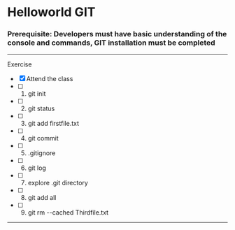 # Helloworld GIT 

### **Prerequisite:** Developers must have basic understanding of the console and commands, GIT installation must be completed

---

Exercise
- [x] Attend the class
- [ ] 1) git init
- [ ] 2) git status
- [ ] 3) git add firstfile.txt
- [ ] 4) git commit 
- [ ] 5) .gitignore
- [ ] 6) git log 
- [ ] 7) explore .git directory
- [ ] 8) git add all
- [ ] 9) git rm --cached Thirdfile.txt

---
